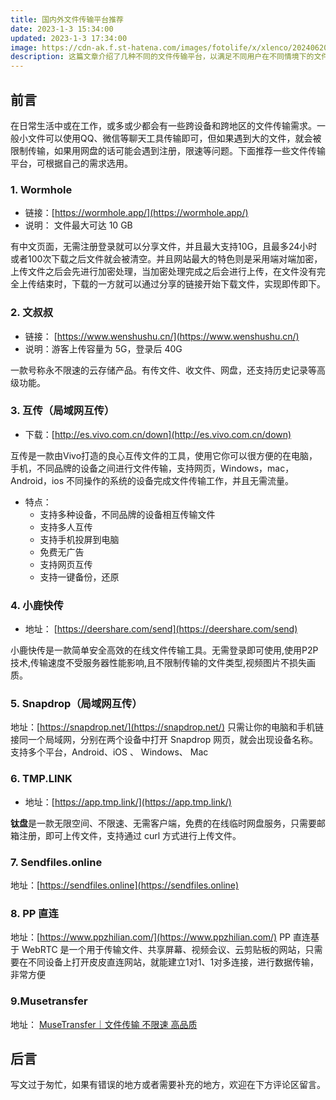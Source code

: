 ```yaml
---
title: 国内外文件传输平台推荐
date: 2023-1-3 15:34:00
updated: 2023-1-3 17:34:00
image: https://cdn-ak.f.st-hatena.com/images/fotolife/x/xlenco/20240620/20240620230951.jpg
description: 这篇文章介绍了几种不同的文件传输平台，以满足不同用户在不同情境下的文件传输需求。
---
```

## 前言

在日常生活中或在工作，或多或少都会有一些跨设备和跨地区的文件传输需求。一般小文件可以使用QQ、微信等聊天工具传输即可，但如果遇到大的文件，就会被限制传输，如果用网盘的话可能会遇到注册，限速等问题。下面推荐一些文件传输平台，可根据自己的需求选用。

### 1. Wormhole

- 链接：[https://wormhole.app/](https://wormhole.app/)
- 说明： 文件最大可达 10 GB

有中文页面，无需注册登录就可以分享文件，并且最大支持10G，且最多24小时或者100次下载之后文件就会被清空。并且网站最大的特色则是采用端对端加密，上传文件之后会先进行加密处理，当加密处理完成之后会进行上传，在文件没有完全上传结束时，下载的一方就可以通过分享的链接开始下载文件，实现即传即下。

### 2. 文叔叔

- 链接： [https://www.wenshushu.cn/](https://www.wenshushu.cn/)
- 说明：游客上传容量为 5G，登录后 40G

一款号称永不限速的云存储产品。有传文件、收文件、网盘，还支持历史记录等高级功能。

### 3. 互传（局域网互传）

- 下载：[http://es.vivo.com.cn/down](http://es.vivo.com.cn/down)

互传是一款由Vivo打造的良心互传文件的工具，使用它你可以很方便的在电脑，手机，不同品牌的设备之间进行文件传输，支持网页，Windows，mac，Android，ios 不同操作的系统的设备完成文件传输工作，并且无需流量。

- 特点： 
   - 支持多种设备，不同品牌的设备相互传输文件
   - 支持多人互传
   - 支持手机投屏到电脑
   - 免费无广告
   - 支持网页互传
   - 支持一键备份，还原

### 4. 小鹿快传

- 地址： [https://deershare.com/send](https://deershare.com/send)

小鹿快传是一款简单安全高效的在线文件传输工具。无需登录即可使用,使用P2P技术,传输速度不受服务器性能影响,且不限制传输的文件类型,视频图片不损失画质。

### 5. Snapdrop（局域网互传）

地址：[https://snapdrop.net/](https://snapdrop.net/)
只需让你的电脑和手机链接同一个局域网，分别在两个设备中打开 Snapdrop 网页，就会出现设备名称。支持多个平台，Android、iOS 、 Windows、 Mac

### 6. TMP.LINK

- 地址：[https://app.tmp.link/](https://app.tmp.link/)

**钛盘**是一款无限空间、不限速、无需客户端，免费的在线临时网盘服务，只需要邮箱注册，即可上传文件，支持通过 curl 方式进行上传文件。

### 7. Sendfiles.online

地址：[https://sendfiles.online](https://sendfiles.online)

### 8. PP 直连

地址：[https://www.ppzhilian.com/](https://www.ppzhilian.com/)
PP 直连基于 WebRTC 是一个用于传输文件、共享屏幕、视频会议、云剪贴板的网站，只需要在不同设备上打开皮皮直连网站，就能建立1对1、1对多连接，进行数据传输，非常方便

### 9.Musetransfer

地址：
[MuseTransfer｜文件传输 不限速 高品质](https://musetransfer.com)

## 后言

写文过于匆忙，如果有错误的地方或者需要补充的地方，欢迎在下方评论区留言。
